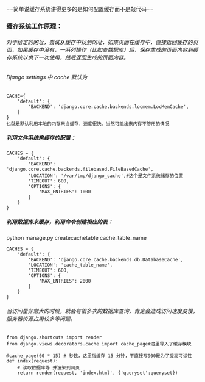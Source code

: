 ==简单说缓存系统讲得更多的是如何配置缓存而不是敲代码==
### 缓存系统工作原理：

###### 对于给定的网址，尝试从缓存中找到网址，如果页面在缓存中，直接返回缓存的页面，如果缓存中没有，一系列操作（比如查数据库）后，保存生成的页面内容到缓存系统以供下一次使用，然后返回生成的页面内容。
######  Django settings 中 cache 默认为

```
CACHE={
    'default': {
        'BACKEND': 'django.core.cache.backends.locmem.LocMemCache',
    }
}
也就是默认利用本地的内存来当缓存，速度很快。当然可能出来内存不够用的情况
```

##### 利用文件系统来缓存的配置：


```
CACHES = {
    'default': {
        'BACKEND': 'django.core.cache.backends.filebased.FileBasedCache',
        'LOCATION': '/var/tmp/django_cache',#这个是文件系统储存的位置
        'TIMEOUT': 600,
        'OPTIONS': {
            'MAX_ENTRIES': 1000
        }
    }
}
```

##### 利用数据库来缓存，利用命令创建相应的表：
python manage.py createcachetable cache_table_name


```
CACHES = {
    'default': {
        'BACKEND': 'django.core.cache.backends.db.DatabaseCache',
        'LOCATION': 'cache_table_name',
        'TIMEOUT': 600,
        'OPTIONS': {
            'MAX_ENTRIES': 2000
        }
    }
}
```
###### 当访问量非常大的时候，就会有很多次的数据库查询，肯定会造成访问速度变慢，服务器资源占用较多等问题。


```
from django.shortcuts import render
from django.views.decorators.cache import cache_page#这里导入了缓存模块
 
@cache_page(60 * 15) # 秒数，这里指缓存 15 分钟，不直接写900是为了提高可读性
def index(request):
    # 读取数据库等 并渲染到网页
    return render(request, 'index.html', {'queryset':queryset})
```
